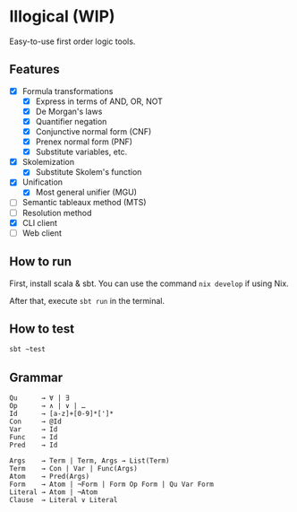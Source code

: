# Illogical (WIP)

Easy-to-use first order logic tools.

## Features

- [x] Formula transformations
	- [x] Express in terms of AND, OR, NOT
	- [x] De Morgan's laws
	- [x] Quantifier negation
	- [x] Conjunctive normal form (CNF)
	- [x] Prenex normal form (PNF)
	- [x] Substitute variables, etc.
- [x] Skolemization
	- [x] Substitute Skolem's function
- [x] Unification
	- [x] Most general unifier (MGU)
- [ ] Semantic tableaux method (MTS)
- [ ] Resolution method
- [x] CLI client
- [ ] Web client

## How to run

First, install scala & sbt. You can use the command `nix develop` if using Nix.

After that, execute `sbt run` in the terminal.

## How to test

```sh
sbt ~test
```

## Grammar

```
Qu      → ∀ | ∃
Op      → ∧ | ∨ | …
Id      → [a-z]+[0-9]*[']*
Con     → @Id
Var     → Id
Func    → Id
Pred    → Id

Args    → Term | Term, Args → List(Term)
Term    → Con | Var | Func(Args)
Atom    → Pred(Args)
Form    → Atom | ¬Form | Form Op Form | Qu Var Form
Literal → Atom | ¬Atom
Clause  → Literal ∨ Literal
```
